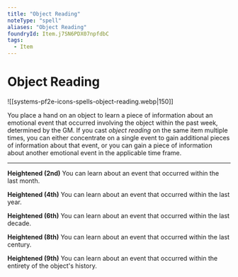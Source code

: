 ```yaml
---
title: "Object Reading"
noteType: "spell"
aliases: "Object Reading"
foundryId: Item.j7SN6PDX07npfdbC
tags:
  - Item
---
```


# Object Reading
![[systems-pf2e-icons-spells-object-reading.webp|150]]

You place a hand on an object to learn a piece of information about an emotional event that occurred involving the object within the past week, determined by the GM. If you cast _object reading_ on the same item multiple times, you can either concentrate on a single event to gain additional pieces of information about that event, or you can gain a piece of information about another emotional event in the applicable time frame.

* * *

**Heightened (2nd)** You can learn about an event that occurred within the last month.

**Heightened (4th)** You can learn about an event that occurred within the last year.

**Heightened (6th)** You can learn about an event that occurred within the last decade.

**Heightened (8th)** You can learn about an event that occurred within the last century.

**Heightened (9th)** You can learn about an event that occurred within the entirety of the object's history.
